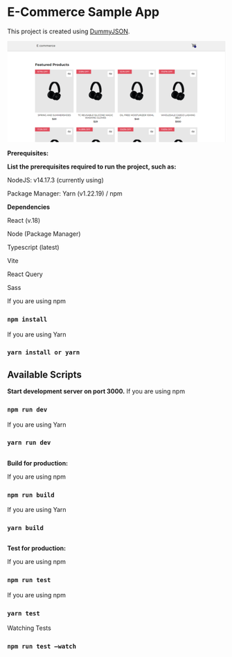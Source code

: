 # E-Commerce Sample App

This project is created using [DummyJSON](https://dummyjson.com/docs).

![E-Commerce](public/e-commerce.png)


**Prerequisites:**

**List the prerequisites required to run the project, such as:**

NodeJS: v14.17.3 (currently using)

Package Manager: Yarn (v1.22.19) / npm

**Dependencies**

React (v.18)

Node (Package Manager)

Typescript (latest)

Vite

React Query

Sass

If you are using npm

### `npm install`

If you are using Yarn

### `yarn install or yarn`

## Available Scripts

**Start development server on port 3000.**
If you are using npm

### `npm run dev`

If you are using Yarn

### `yarn run dev`

##

**Build for production:**

If you are using npm

### `npm run build`

If you are using Yarn

### `yarn build`

##

**Test for production:**

If you are using npm

### `npm run test`

If you are using npm

### `yarn test`

Watching Tests

### `npm run test –watch`
